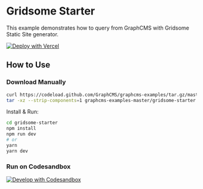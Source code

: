 # Gridsome Starter

This example demonstrates how to query from GraphCMS with Gridsome Static Site generator.

[![Deploy with Vercel](https://vercel.com/button)](https://vercel.com/import/project?template=https://github.com/GraphCMS/graphcms-examples/tree/master/gridsome-starter)

## How to Use

### Download Manually

```bash
curl https://codeload.github.com/GraphCMS/graphcms-examples/tar.gz/master | \
tar -xz --strip-components=1 graphcms-examples-master/gridsome-starter
```

Install & Run:

```bash
cd gridsome-starter
npm install
npm run dev
# or
yarn
yarn dev
```

### Run on Codesandbox

[![Develop with Codesandbox](https://codesandbox.io/static/img/play-codesandbox.svg)](https://codesandbox.io/s/github/GraphCMS/graphcms-examples/tree/master/gridsome-starter)
